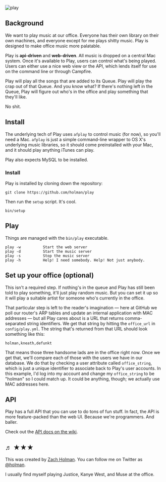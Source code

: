 ![play](http://f.cl.ly/items/0M3D1T3o282g1x1C0q09/splash.png)

## Background

We want to play music at our office. Everyone has their own library on their
own machines, and everyone except for me plays shitty music. Play is designed
to make office music more palatable.

Play is **api-driven** and **web-driven**. All music is dropped on a central
Mac system. Once it's available to Play, users can control what's being played.
Users can either use a nice web view or the API, which lends itself for use on
the command line or through Campfire.

Play will play all the songs that are added to its Queue. Play will play the
crap out of that Queue. And you know what?  If there's nothing left in the
Queue, Play will figure out who's in the office and play something that they'll
like.

No shit.

## Install

The underlying tech of Play uses `afplay` to control music (for now), so you'll
need a Mac. `afplay` is just a simple command-line wrapper to OS X's underlying
music libraries, so it should come preinstalled with your Mac, and it should
play anything iTunes can play.

Play also expects MySQL to be installed.

### Install

Play is installed by cloning down the repository:

    git clone https://github.com/holman/play

Then run the `setup` script. It's cool.

    bin/setup

## Play

Things are managed with the `bin/play` executable.

    play -w          Start the web server
    play -d          Start the music server
    play -s          Stop the music server
    play -h          Help! I need somebody. Help! Not just anybody.

## Set up your office (optional)

This isn't a required step. If nothing's in the queue and Play has still been
told to play something, it'll just play random music. But you can set it up so
it will play a suitable artist for someone who's currently in the office.

That particular step is left to the reader's imagination — here at GitHub we
poll our router's ARP tables and update an internal application with MAC
addresses — but all Play cares about is a URL that returns comma-separated
string identifiers. We get that string by hitting the `office_url` in
`config/play.yml`. The string that's returned from that URL should look
something like this:

    holman,kneath,defunkt

That means those three handsome lads are in the office right now. Once we get
that, we'll compare each of those with the users we have in our database. We do
that by checking a user attribute called `office_string`, which is just a
unique identifier to associate back to Play's user accounts. In this example,
I'd log into my account and change my `office_string` to be "holman" so I could
match up. It could be anything, though; we actually use MAC addresses here.

## API

Play has a full API that you can use to do tons of fun stuff. In fact, the API
is more feature-packed than the web UI. Because we're programmers. And baller.

Check out the [API docs on the wiki](https://github.com/holman/play/wiki/API).

## ♬ ★★★

This was created by [Zach Holman](http://zachholman.com). You can follow me on
Twitter as [@holman](http://twitter.com).

I usually find myself playing Justice, Kanye West, and Muse at the office.
